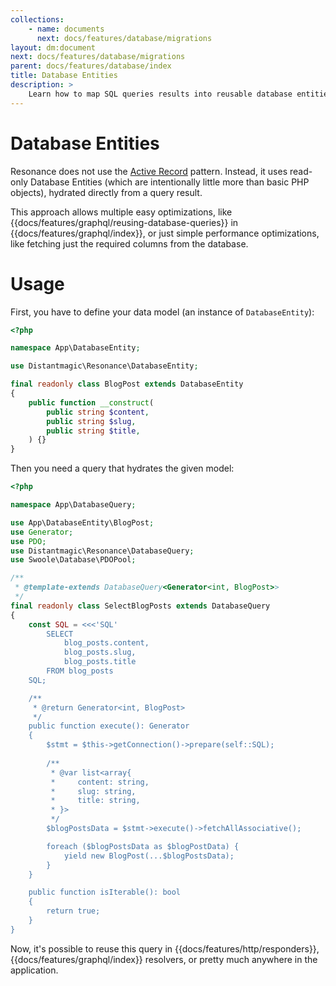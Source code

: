 ```yaml
---
collections:
    - name: documents
      next: docs/features/database/migrations
layout: dm:document
next: docs/features/database/migrations
parent: docs/features/database/index
title: Database Entities
description: >
    Learn how to map SQL queries results into reusable database entities.
---
```


# Database Entities

Resonance does not use the 
[Active Record](https://www.martinfowler.com/eaaCatalog/activeRecord.html) 
pattern. Instead, it uses read-only Database Entities (which are intentionally 
little more than basic PHP objects), hydrated directly from a query result.

This approach allows multiple easy optimizations, like 
{{docs/features/graphql/reusing-database-queries}} in 
{{docs/features/graphql/index}}, or just simple performance optimizations, like
fetching just the required columns from the database. 

# Usage

First, you have to define your data model (an instance of `DatabaseEntity`):

```php
<?php

namespace App\DatabaseEntity;

use Distantmagic\Resonance\DatabaseEntity;

final readonly class BlogPost extends DatabaseEntity
{
    public function __construct(
        public string $content,
        public string $slug,
        public string $title,
    ) {}
}
```

Then you need a query that hydrates the given model:

```php
<?php

namespace App\DatabaseQuery;

use App\DatabaseEntity\BlogPost;
use Generator;
use PDO;
use Distantmagic\Resonance\DatabaseQuery;
use Swoole\Database\PDOPool;

/**
 * @template-extends DatabaseQuery<Generator<int, BlogPost>>
 */
final readonly class SelectBlogPosts extends DatabaseQuery
{
    const SQL = <<<'SQL'
        SELECT
            blog_posts.content,
            blog_posts.slug,
            blog_posts.title
        FROM blog_posts
    SQL;

    /**
     * @return Generator<int, BlogPost>
     */
    public function execute(): Generator
    {
        $stmt = $this->getConnection()->prepare(self::SQL);
        
        /**
         * @var list<array{
         *     content: string,
         *     slug: string,
         *     title: string,
         * }>
         */
        $blogPostsData = $stmt->execute()->fetchAllAssociative();

        foreach ($blogPostsData as $blogPostData) {
            yield new BlogPost(...$blogPostsData);
        }
    }

    public function isIterable(): bool
    {
        return true;
    }
}
```

Now, it's possible to reuse this query in {{docs/features/http/responders}},
{{docs/features/graphql/index}} resolvers, or pretty much anywhere in the 
application.
